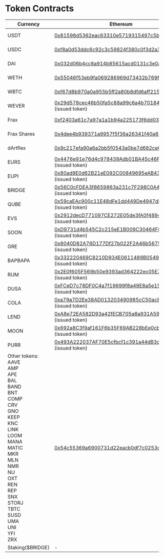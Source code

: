 # Token Contracts

| Currency                                                                                                                                                                                                                                    | Ethereum                                                                                                                                                                                                                                     | Everscale                                                                                                                                                             | Fantom                                                                                                                                                                                                                                     | BSC                                                                                                                                                                                                                                        | Polygon                                                                                                                                                                                                                                            | Avalanche                                                                                                                                                                                                                                    | Milkomeda                                                                                                                                                                                                                                                                                                      |
| ------------------------------------------------------------------------------------------------------------------------------------------------------------------------------------------------------------------------------------------- | -------------------------------------------------------------------------------------------------------------------------------------------------------------------------------------------------------------------------------------------- | --------------------------------------------------------------------------------------------------------------------------------------------------------------------- | ------------------------------------------------------------------------------------------------------------------------------------------------------------------------------------------------------------------------------------------ | ------------------------------------------------------------------------------------------------------------------------------------------------------------------------------------------------------------------------------------------ | -------------------------------------------------------------------------------------------------------------------------------------------------------------------------------------------------------------------------------------------------- | -------------------------------------------------------------------------------------------------------------------------------------------------------------------------------------------------------------------------------------------- | -------------------------------------------------------------------------------------------------------------------------------------------------------------------------------------------------------------------------------------------------------------------------------------------------------------- |
| USDT                                                                                                                                                                                                                                        | [0x81598d5362eac63310e5719315497c5b8980c579](https://etherscan.io/address/0x81598d5362eac63310e5719315497c5b8980c579)                                                                                                                        | \-                                                                                                                                                                    | [0xbE9811509181f98db54DF25353368c74153Ddf8c](https://ftmscan.com/address/0xbE9811509181f98db54DF25353368c74153Ddf8c)                                                                                                                       | [0x5d767d4e250b5c8640cb2bf7e7cd3acaeb7768e1](https://bscscan.com/address/0x5d767d4e250b5c8640cb2bf7e7cd3acaeb7768e1)                                                                                                                       | [0xd33492080f2d3a89ae500a3b3bc0e076713a3cbb](https://polygonscan.com/address/0xd33492080f2d3a89ae500a3b3bc0e076713a3cbb)                                                                                                                           | [](https://snowtrace.io/address/0xc7198437980c041c805a1edcba50c1ce5db95118)[0xc7198437980c041c805a1edcba50c1ce5db95118](https://snowtrace.io/address/0xc7198437980c041c805a1edcba50c1ce5db95118)<br>(issued token)                           | [0xbE9811509181f98db54DF25353368c74153Ddf8c](https://explorer-mainnet-cardano-evm.c1.milkomeda.com/address/0xbE9811509181f98db54DF25353368c74153Ddf8c/transactions)                                                                                                                                            |
| USDC                                                                                                                                                                                                                                        | [0xf8a0d53ddc6c92c3c59824f380c0f3d2a3cf521c](https://etherscan.io/address/0xf8a0d53ddc6c92c3c59824f380c0f3d2a3cf521c)                                                                                                                        | \-                                                                                                                                                                    | [0xb05a3640132642e6297980376129354ee21a9fc6](https://ftmscan.com/address/0xb05a3640132642e6297980376129354ee21a9fc6)                                                                                                                       | [0x65950dd2a3d8316c197bda1a353aed046035b1c9](https://bscscan.com/address/0x65950dd2a3d8316c197bda1a353aed046035b1c9)                                                                                                                       | [0xf504e9a7511f1af03f8e8c6800a05fb9d43481f2](https://polygonscan.com/address/0xf504e9a7511f1af03f8e8c6800a05fb9d43481f2)                                                                                                                           | [](https://snowtrace.io/address/0xa7d7079b0fead91f3e65f86e8915cb59c1a4c664)[0xa7d7079b0fead91f3e65f86e8915cb59c1a4c664](https://snowtrace.io/address/0xa7d7079b0fead91f3e65f86e8915cb59c1a4c664)<br>(issued token)                           | [0x83F5d0e3D80BEE5be971AA3DCdA8a31efEf34F38](https://explorer-mainnet-cardano-evm.c1.milkomeda.com/address/0x83F5d0e3D80BEE5be971AA3DCdA8a31efEf34F38/transactions)                                                                                                                                            |
| DAI                                                                                                                                                                                                                                         | [0x032d06b4cc8a914b85615acd0131c3e0a7330968](https://etherscan.io/address/0x032d06b4cc8a914b85615acd0131c3e0a7330968)                                                                                                                        | \-                                                                                                                                                                    | [0x334d7e33f3b0ac04309b17ca56bcb0f0fa3d0efd](https://ftmscan.com/address/0x334d7e33f3b0ac04309b17ca56bcb0f0fa3d0efd)                                                                                                                       | [0xad4c25634e3818d674ddc07b98135ed6db7ef307](https://bscscan.com/address/0xad4c25634e3818d674ddc07b98135ed6db7ef307)                                                                                                                       | [0xced734f47613e2484fd9ee6f76afcb866bc4d6fa](https://polygonscan.com/address/0xced734f47613e2484fd9ee6f76afcb866bc4d6fa)                                                                                                                           | [](https://snowtrace.io/address/0xd586e7f844cea2f87f50152665bcbc2c279d8d70)[0xd586e7f844cea2f87f50152665bcbc2c279d8d70](https://snowtrace.io/address/0xd586e7f844cea2f87f50152665bcbc2c279d8d70)<br>(issued token)                           | [0x4ED05b3272a42351377B15d29715D0D28031E0B0](https://explorer-mainnet-cardano-evm.c1.milkomeda.com/address/0x4ED05b3272a42351377B15d29715D0D28031E0B0/transactions)                                                                                                                                            |
| WETH                                                                                                                                                                                                                                        | [0x55046f53eb9fa069286969d73432b769f068e1fc](https://etherscan.io/address/0x55046f53eb9fa069286969d73432b769f068e1fc)                                                                                                                        | \-                                                                                                                                                                    | [0x5115cd7e0dd0886c11e28e54ad2422f61544f314](https://ftmscan.com/address/0x5115cd7e0dd0886c11e28e54ad2422f61544f314)                                                                                                                       | [0x5b1e3e9f24455debd6f3a0c4b8bc6b46ca57f68c](https://bscscan.com/address/0x5b1e3e9f24455debd6f3a0c4b8bc6b46ca57f68c)                                                                                                                       | [0x356b37e007564fd37b957f946a246871bf827ea2](https://polygonscan.com/address/0x356b37e007564fd37b957f946a246871bf827ea2)                                                                                                                           | [](https://snowtrace.io/address/0x49d5c2bdffac6ce2bfdb6640f4f80f226bc10bab)[0x49d5c2bdffac6ce2bfdb6640f4f80f226bc10bab](https://snowtrace.io/address/0x49d5c2bdffac6ce2bfdb6640f4f80f226bc10bab)<br>(issued token)                           | [0xbD2B48F3BD7c6340A797b4d2Ca62a939819FC208](https://explorer-mainnet-cardano-evm.c1.milkomeda.com/address/0xbD2B48F3BD7c6340A797b4d2Ca62a939819FC208/transactions)                                                                                                                                            |
| WBTC                                                                                                                                                                                                                                        | [0xf67d8b970a0a955b5ff2a80b8dfd6aff21567633](https://etherscan.io/address/0xf67d8b970a0a955b5ff2a80b8dfd6aff21567633)                                                                                                                        | \-                                                                                                                                                                    | [0x8f9d8cfd0b018b1939bb24e2ce48a9e4040fb68a](https://ftmscan.com/address/0x8f9d8cfd0b018b1939bb24e2ce48a9e4040fb68a)                                                                                                                       | [0x0cc7096480e78409aec14795a96efeaf3e0b4b38](https://bscscan.com/address/0x0cc7096480e78409aec14795a96efeaf3e0b4b38)                                                                                                                       | [0x1fa28c9cb44d2853afd0d932c3805221fab95a8b](https://polygonscan.com/address/0x1fa28c9cb44d2853afd0d932c3805221fab95a8b)                                                                                                                           | [](https://snowtrace.io/address/0x50b7545627a5162f82a992c33b87adc75187b218)[0x50b7545627a5162f82a992c33b87adc75187b218](https://snowtrace.io/address/0x50b7545627a5162f82a992c33b87adc75187b218)<br>(issued token)                           | [0xf9aE0A31eC660A20b3dCDBCa20dFb5EF5a83BaF0](https://explorer-mainnet-cardano-evm.c1.milkomeda.com/address/0xf9aE0A31eC660A20b3dCDBCa20dFb5EF5a83BaF0/transactions)                                                                                                                                            |
| WEVER                                                                                                                                                                                                                                       | [](https://etherscan.io/address/0x29d578cec46b50fa5c88a99c6a4b70184c062953#tokentxns)[0x29d578cec46b50fa5c88a99c6a4b70184c062953](https://etherscan.io/address/0x29d578cec46b50fa5c88a99c6a4b70184c062953#tokentxns)<br>(issued token)       | \-                                                                                                                                                                    | [](https://ftmscan.com/address/0x1ffEFD8036409Cb6d652bd610DE465933b226917)[0x1ffEFD8036409Cb6d652bd610DE465933b226917](https://ftmscan.com/address/0x1ffEFD8036409Cb6d652bd610DE465933b226917)<br>(issued token)                           | [](https://bscscan.com/address/0x1ffEFD8036409Cb6d652bd610DE465933b226917)[0x1ffEFD8036409Cb6d652bd610DE465933b226917](https://bscscan.com/address/0x1ffEFD8036409Cb6d652bd610DE465933b226917)<br>(issued token)                           | [](https://polygonscan.com/address/0x1ffefd8036409cb6d652bd610de465933b226917)[0x1ffEFD8036409Cb6d652bd610DE465933b226917](https://polygonscan.com/address/0x1ffefd8036409cb6d652bd610de465933b226917)<br>(issued token)                           | [](https://snowtrace.io/address/0x1ffefd8036409cb6d652bd610de465933b226917)[0x1ffEFD8036409Cb6d652bd610DE465933b226917](https://snowtrace.io/address/0x1ffefd8036409cb6d652bd610de465933b226917)<br>(issued token)                           | [](https://explorer-mainnet-cardano-evm.c1.milkomeda.com/address/0x1ffEFD8036409Cb6d652bd610DE465933b226917/transactions)[0x1ffEFD8036409Cb6d652bd610DE465933b226917](https://explorer-mainnet-cardano-evm.c1.milkomeda.com/address/0x1ffEFD8036409Cb6d652bd610DE465933b226917/transactions)<br>(issued token) |
| Frax                                                                                                                                                                                                                                        | [0xf2403a61c7a97a1a1b94a225173f6dd03614b907](https://etherscan.io/address/0xf2403a61c7a97a1a1b94a225173f6dd03614b907)                                                                                                                        | \-                                                                                                                                                                    | [](https://ftmscan.com/address/0xEEE442D5e0293Fd5241C5daD0f9C8019D33b8538)[0xEEE442D5e0293Fd5241C5daD0f9C8019D33b8538](https://ftmscan.com/address/0xEEE442D5e0293Fd5241C5daD0f9C8019D33b8538)<br>(issued token)                           | [](https://bscscan.com/address/0xEEE442D5e0293Fd5241C5daD0f9C8019D33b8538)[0xEEE442D5e0293Fd5241C5daD0f9C8019D33b8538](https://bscscan.com/address/0xEEE442D5e0293Fd5241C5daD0f9C8019D33b8538)<br>(issued token)                           | [](https://polygonscan.com/address/0xEEE442D5e0293Fd5241C5daD0f9C8019D33b8538)[0xEEE442D5e0293Fd5241C5daD0f9C8019D33b8538](https://polygonscan.com/address/0xEEE442D5e0293Fd5241C5daD0f9C8019D33b8538)<br>(issued token)                           | [](https://snowtrace.io/address/0xEEE442D5e0293Fd5241C5daD0f9C8019D33b8538)[0xEEE442D5e0293Fd5241C5daD0f9C8019D33b8538](https://snowtrace.io/address/0xEEE442D5e0293Fd5241C5daD0f9C8019D33b8538)<br>(issued token)                           | [](https://explorer-mainnet-cardano-evm.c1.milkomeda.com/address/0xEEE442D5e0293Fd5241C5daD0f9C8019D33b8538)[0xEEE442D5e0293Fd5241C5daD0f9C8019D33b8538](https://explorer-mainnet-cardano-evm.c1.milkomeda.com/address/0xEEE442D5e0293Fd5241C5daD0f9C8019D33b8538)<br>(issued token)                           |
| Frax Shares                                                                                                                                                                                                                                 | [0x4dee4b939371a9957f5f36a26341f40a88eed0cc](https://etherscan.io/address/0x4dee4b939371a9957f5f36a26341f40a88eed0cc)                                                                                                                        | \-                                                                                                                                                                    | [](https://ftmscan.com/address/0xA03Fc1db6eA8F8fB14940a4f478ad10B9caEced5)[0xA03Fc1db6eA8F8fB14940a4f478ad10B9caEced5](https://ftmscan.com/address/0xA03Fc1db6eA8F8fB14940a4f478ad10B9caEced5)<br>(issued token)                           | [](https://bscscan.com/address/0xA03Fc1db6eA8F8fB14940a4f478ad10B9caEced5)[0xA03Fc1db6eA8F8fB14940a4f478ad10B9caEced5](https://bscscan.com/address/0xA03Fc1db6eA8F8fB14940a4f478ad10B9caEced5)<br>(issued token)                           | [](https://polygonscan.com/address/0xA03Fc1db6eA8F8fB14940a4f478ad10B9caEced5)[0xA03Fc1db6eA8F8fB14940a4f478ad10B9caEced5](https://polygonscan.com/address/0xA03Fc1db6eA8F8fB14940a4f478ad10B9caEced5)<br>(issued token)                           | [](https://snowtrace.io/address/0xA03Fc1db6eA8F8fB14940a4f478ad10B9caEced5)[0xA03Fc1db6eA8F8fB14940a4f478ad10B9caEced5](https://snowtrace.io/address/0xA03Fc1db6eA8F8fB14940a4f478ad10B9caEced5)<br>(issued token)                           | [](https://explorer-mainnet-cardano-evm.c1.milkomeda.com/address/0xA03Fc1db6eA8F8fB14940a4f478ad10B9caEced5)[0xA03Fc1db6eA8F8fB14940a4f478ad10B9caEced5](https://explorer-mainnet-cardano-evm.c1.milkomeda.com/address/0xA03Fc1db6eA8F8fB14940a4f478ad10B9caEced5)<br>(issued token)                           |
| dArtflex                                                                                                                                                                                                                                    | [0x9c217efa90a6a2bb5f0543a0be7d682ce6cf5275](https://etherscan.io/address/0x9c217efa90a6a2bb5f0543a0be7d682ce6cf5275)                                                                                                                        | [0:36122a25a11e8772dc5d94f5f6a653d4661f6e474bc85cb275aece185acd62a4](https://everscan.io/accounts/0:36122a25a11e8772dc5d94f5f6a653d4661f6e474bc85cb275aece185acd62a4) | [](https://ftmscan.com/address/0x64Fb3696D9fDB27C9e4B8390e1AeE4Df93f78862)[0x64Fb3696D9fDB27C9e4B8390e1AeE4Df93f78862](https://ftmscan.com/address/0x64Fb3696D9fDB27C9e4B8390e1AeE4Df93f78862)<br>(issued token)                           | [](https://bscscan.com/address/0x64Fb3696D9fDB27C9e4B8390e1AeE4Df93f78862)[0x64Fb3696D9fDB27C9e4B8390e1AeE4Df93f78862](https://bscscan.com/address/0x64Fb3696D9fDB27C9e4B8390e1AeE4Df93f78862)<br>(issued token)                           | [](https://polygonscan.com/address/0x64Fb3696D9fDB27C9e4B8390e1AeE4Df93f78862)[0x64Fb3696D9fDB27C9e4B8390e1AeE4Df93f78862](https://polygonscan.com/address/0x64Fb3696D9fDB27C9e4B8390e1AeE4Df93f78862)<br>(issued token)                           | [](https://snowtrace.io/address/0x64Fb3696D9fDB27C9e4B8390e1AeE4Df93f78862)[0x64Fb3696D9fDB27C9e4B8390e1AeE4Df93f78862](https://snowtrace.io/address/0x64Fb3696D9fDB27C9e4B8390e1AeE4Df93f78862)<br>(issued token)                           | [](https://explorer-mainnet-cardano-evm.c1.milkomeda.com/address/0x64Fb3696D9fDB27C9e4B8390e1AeE4Df93f78862)[0x64Fb3696D9fDB27C9e4B8390e1AeE4Df93f78862](https://explorer-mainnet-cardano-evm.c1.milkomeda.com/address/0x64Fb3696D9fDB27C9e4B8390e1AeE4Df93f78862)<br>(issued token)                           |
| EURS                                                                                                                                                                                                                                        | [](https://etherscan.io/address/0x4476e91e76d4c978439Adb01BA45c46F7e0231f9)[0x4476e91e76d4c978439Adb01BA45c46F7e0231f9](https://etherscan.io/address/0x4476e91e76d4c978439Adb01BA45c46F7e0231f9)<br>(issued token)                           | \-                                                                                                                                                                    | [](https://ftmscan.com/address/0x4476e91e76d4c978439Adb01BA45c46F7e0231f9)[0x4476e91e76d4c978439Adb01BA45c46F7e0231f9](https://ftmscan.com/address/0x4476e91e76d4c978439Adb01BA45c46F7e0231f9)<br>(issued token)                           | [](https://bscscan.com/address/0x4476e91e76d4c978439Adb01BA45c46F7e0231f9)[0x4476e91e76d4c978439Adb01BA45c46F7e0231f9](https://bscscan.com/address/0x4476e91e76d4c978439Adb01BA45c46F7e0231f9)<br>(issued token)                           | [](https://polygonscan.com/address/0x4476e91e76d4c978439Adb01BA45c46F7e0231f9)[0x4476e91e76d4c978439Adb01BA45c46F7e0231f9](https://polygonscan.com/address/0x4476e91e76d4c978439Adb01BA45c46F7e0231f9)<br>(issued token)                           | [](https://snowtrace.io/address/0x4476e91e76d4c978439Adb01BA45c46F7e0231f9)[0x4476e91e76d4c978439Adb01BA45c46F7e0231f9](https://snowtrace.io/address/0x4476e91e76d4c978439Adb01BA45c46F7e0231f9)<br>(issued token)                           | [](https://explorer-mainnet-cardano-evm.c1.milkomeda.com/address/0x4476e91e76d4c978439Adb01BA45c46F7e0231f9)[0x4476e91e76d4c978439Adb01BA45c46F7e0231f9](https://explorer-mainnet-cardano-evm.c1.milkomeda.com/address/0x4476e91e76d4c978439Adb01BA45c46F7e0231f9)<br>(issued token)                           |
| EUPI                                                                                                                                                                                                                                        | [](https://etherscan.io/address/0x80ad9E0d62B21eE092C00849695eAB43E967b06f)[0x80ad9E0d62B21eE092C00849695eAB43E967b06f](https://etherscan.io/address/0x80ad9E0d62B21eE092C00849695eAB43E967b06f)<br>(issued token)                           | [0:36122a25a11e8772dc5d94f5f6a653d4661f6e474bc85cb275aece185acd62a4](https://everscan.io/accounts/0:36122a25a11e8772dc5d94f5f6a653d4661f6e474bc85cb275aece185acd62a4) | [](https://ftmscan.com/address/0x80ad9E0d62B21eE092C00849695eAB43E967b06f)[0x80ad9E0d62B21eE092C00849695eAB43E967b06f](https://ftmscan.com/address/0x80ad9E0d62B21eE092C00849695eAB43E967b06f)<br>(issued token)                           | [](https://bscscan.com/address/0x80ad9E0d62B21eE092C00849695eAB43E967b06f)[0x80ad9E0d62B21eE092C00849695eAB43E967b06f](https://bscscan.com/address/0x80ad9E0d62B21eE092C00849695eAB43E967b06f)<br>(issued token)                           | [](https://polygonscan.com/address/0x80ad9E0d62B21eE092C00849695eAB43E967b06f)[0x80ad9E0d62B21eE092C00849695eAB43E967b06f](https://polygonscan.com/address/0x80ad9E0d62B21eE092C00849695eAB43E967b06f)<br>(issued token)                           | [](https://snowtrace.io/address/0x80ad9E0d62B21eE092C00849695eAB43E967b06f)[0x80ad9E0d62B21eE092C00849695eAB43E967b06f](https://snowtrace.io/address/0x80ad9E0d62B21eE092C00849695eAB43E967b06f)<br>(issued token)                           | [](https://explorer-mainnet-cardano-evm.c1.milkomeda.com/address/0x80ad9E0d62B21eE092C00849695eAB43E967b06f)[0x80ad9E0d62B21eE092C00849695eAB43E967b06f](https://explorer-mainnet-cardano-evm.c1.milkomeda.com/address/0x80ad9E0d62B21eE092C00849695eAB43E967b06f)<br>(issued token)                           |
| BRIDGE                                                                                                                                                                                                                                      | [](https://etherscan.io/address/0x56C0cFDEA3f8659863a231c7F298C0A48038F6d2)[0x56C0cFDEA3f8659863a231c7F298C0A48038F6d2](https://etherscan.io/address/0x56C0cFDEA3f8659863a231c7F298C0A48038F6d2)<br>(issued token)                           | [0:36122a25a11e8772dc5d94f5f6a653d4661f6e474bc85cb275aece185acd62a4](https://everscan.io/accounts/0:36122a25a11e8772dc5d94f5f6a653d4661f6e474bc85cb275aece185acd62a4) | [](https://ftmscan.com/address/0x56C0cFDEA3f8659863a231c7F298C0A48038F6d2)[0x56C0cFDEA3f8659863a231c7F298C0A48038F6d2](https://ftmscan.com/address/0x56C0cFDEA3f8659863a231c7F298C0A48038F6d2)<br>(issued token)                           | [](https://bscscan.com/address/0x56C0cFDEA3f8659863a231c7F298C0A48038F6d2)[0x56C0cFDEA3f8659863a231c7F298C0A48038F6d2](https://bscscan.com/address/0x56C0cFDEA3f8659863a231c7F298C0A48038F6d2)<br>(issued token)                           | [](https://polygonscan.com/address/0x56C0cFDEA3f8659863a231c7F298C0A48038F6d2)[0x56C0cFDEA3f8659863a231c7F298C0A48038F6d2](https://polygonscan.com/address/0x56C0cFDEA3f8659863a231c7F298C0A48038F6d2)<br>(issued token)                           | [](https://snowtrace.io/address/0x56C0cFDEA3f8659863a231c7F298C0A48038F6d2)[0x56C0cFDEA3f8659863a231c7F298C0A48038F6d2](https://snowtrace.io/address/0x56C0cFDEA3f8659863a231c7F298C0A48038F6d2)<br>(issued token)                           | [](https://explorer-mainnet-cardano-evm.c1.milkomeda.com/address/0x56C0cFDEA3f8659863a231c7F298C0A48038F6d2)[0x56C0cFDEA3f8659863a231c7F298C0A48038F6d2](https://explorer-mainnet-cardano-evm.c1.milkomeda.com/address/0x56C0cFDEA3f8659863a231c7F298C0A48038F6d2)<br>(issued token)                           |
| QUBE                                                                                                                                                                                                                                        | [](https://etherscan.io/address/0x59caEAc900c11E48dFe1dd449De4947dEa2F9d28)[0x59caEAc900c11E48dFe1dd449De4947dEa2F9d28](https://etherscan.io/address/0x59caEAc900c11E48dFe1dd449De4947dEa2F9d28)<br>(issued token)                           | [0:36122a25a11e8772dc5d94f5f6a653d4661f6e474bc85cb275aece185acd62a4](https://everscan.io/accounts/0:36122a25a11e8772dc5d94f5f6a653d4661f6e474bc85cb275aece185acd62a4) | [](https://ftmscan.com/address/0x59caEAc900c11E48dFe1dd449De4947dEa2F9d28)[0x59caEAc900c11E48dFe1dd449De4947dEa2F9d28](https://ftmscan.com/address/0x59caEAc900c11E48dFe1dd449De4947dEa2F9d28)<br>(issued token)                           | [](https://bscscan.com/address/0x59caEAc900c11E48dFe1dd449De4947dEa2F9d28)[0x59caEAc900c11E48dFe1dd449De4947dEa2F9d28](https://bscscan.com/address/0x59caEAc900c11E48dFe1dd449De4947dEa2F9d28)<br>(issued token)                           | [](https://polygonscan.com/address/0x59caEAc900c11E48dFe1dd449De4947dEa2F9d28)[0x59caEAc900c11E48dFe1dd449De4947dEa2F9d28](https://polygonscan.com/address/0x59caEAc900c11E48dFe1dd449De4947dEa2F9d28)<br>(issued token)                           | [](https://snowtrace.io/address/0x59caEAc900c11E48dFe1dd449De4947dEa2F9d28)[0x59caEAc900c11E48dFe1dd449De4947dEa2F9d28](https://snowtrace.io/address/0x59caEAc900c11E48dFe1dd449De4947dEa2F9d28)<br>(issued token)                           | [](https://explorer-mainnet-cardano-evm.c1.milkomeda.com/address/0x59caEAc900c11E48dFe1dd449De4947dEa2F9d28)[0x59caEAc900c11E48dFe1dd449De4947dEa2F9d28](https://explorer-mainnet-cardano-evm.c1.milkomeda.com/address/0x59caEAc900c11E48dFe1dd449De4947dEa2F9d28)<br>(issued token)                           |
| EVS                                                                                                                                                                                                                                         | [](https://etherscan.io/address/0x2912decD771097CE272E05de3fA0f48944C4A0E2)[0x2912decD771097CE272E05de3fA0f48944C4A0E2](https://etherscan.io/address/0x2912decD771097CE272E05de3fA0f48944C4A0E2)<br>(issued token)                           | [0:36122a25a11e8772dc5d94f5f6a653d4661f6e474bc85cb275aece185acd62a4](https://everscan.io/accounts/0:36122a25a11e8772dc5d94f5f6a653d4661f6e474bc85cb275aece185acd62a4) | [](https://ftmscan.com/address/0x2912decD771097CE272E05de3fA0f48944C4A0E2)[0x2912decD771097CE272E05de3fA0f48944C4A0E2](https://ftmscan.com/address/0x2912decD771097CE272E05de3fA0f48944C4A0E2)<br>(issued token)                           | [](https://bscscan.com/address/0x2912decD771097CE272E05de3fA0f48944C4A0E2)[0x2912decD771097CE272E05de3fA0f48944C4A0E2](https://bscscan.com/address/0x2912decD771097CE272E05de3fA0f48944C4A0E2)<br>(issued token)                           | [](https://polygonscan.com/address/0x2912decD771097CE272E05de3fA0f48944C4A0E2)[0x2912decD771097CE272E05de3fA0f48944C4A0E2](https://polygonscan.com/address/0x2912decD771097CE272E05de3fA0f48944C4A0E2)<br>(issued token)                           | [](https://snowtrace.io/address/0x2912decD771097CE272E05de3fA0f48944C4A0E2)[0x2912decD771097CE272E05de3fA0f48944C4A0E2](https://snowtrace.io/address/0x2912decD771097CE272E05de3fA0f48944C4A0E2)<br>(issued token)                           | [](https://explorer-mainnet-cardano-evm.c1.milkomeda.com/address/0x2912decD771097CE272E05de3fA0f48944C4A0E2)[0x2912decD771097CE272E05de3fA0f48944C4A0E2](https://explorer-mainnet-cardano-evm.c1.milkomeda.com/address/0x2912decD771097CE272E05de3fA0f48944C4A0E2)<br>(issued token)                           |
| SOON                                                                                                                                                                                                                                        | [](https://etherscan.io/address/0xD9731d4b545C2c215eE1B009C30464F85479862a)[0xD9731d4b545C2c215eE1B009C30464F85479862a](https://etherscan.io/address/0xD9731d4b545C2c215eE1B009C30464F85479862a)<br>(issued token)                           | [0:36122a25a11e8772dc5d94f5f6a653d4661f6e474bc85cb275aece185acd62a4](https://everscan.io/accounts/0:36122a25a11e8772dc5d94f5f6a653d4661f6e474bc85cb275aece185acd62a4) | [](https://ftmscan.com/address/0xD9731d4b545C2c215eE1B009C30464F85479862a)[0xD9731d4b545C2c215eE1B009C30464F85479862a](https://ftmscan.com/address/0xD9731d4b545C2c215eE1B009C30464F85479862a)<br>(issued token)                           | [](https://bscscan.com/address/0xD9731d4b545C2c215eE1B009C30464F85479862a)[0xD9731d4b545C2c215eE1B009C30464F85479862a](https://bscscan.com/address/0xD9731d4b545C2c215eE1B009C30464F85479862a)<br>(issued token)                           | [](https://polygonscan.com/address/0xD9731d4b545C2c215eE1B009C30464F85479862a)[0xD9731d4b545C2c215eE1B009C30464F85479862a](https://polygonscan.com/address/0xD9731d4b545C2c215eE1B009C30464F85479862a)<br>(issued token)                           | [](https://snowtrace.io/address/0xD9731d4b545C2c215eE1B009C30464F85479862a)[0xD9731d4b545C2c215eE1B009C30464F85479862a](https://snowtrace.io/address/0xD9731d4b545C2c215eE1B009C30464F85479862a)<br>(issued token)                           | [](https://explorer-mainnet-cardano-evm.c1.milkomeda.com/address/0xD9731d4b545C2c215eE1B009C30464F85479862a)[0xD9731d4b545C2c215eE1B009C30464F85479862a](https://explorer-mainnet-cardano-evm.c1.milkomeda.com/address/0xD9731d4b545C2c215eE1B009C30464F85479862a)<br>(issued token)                           |
| GRE                                                                                                                                                                                                                                         | [](https://etherscan.io/address/0x8040D82A76D177Df27b022F2A46b567531CB1F5D)[0x8040D82A76D177Df27b022F2A46b567531CB1F5D](https://etherscan.io/address/0x8040D82A76D177Df27b022F2A46b567531CB1F5D)<br>(issued token)                           | [0:36122a25a11e8772dc5d94f5f6a653d4661f6e474bc85cb275aece185acd62a4](https://everscan.io/accounts/0:36122a25a11e8772dc5d94f5f6a653d4661f6e474bc85cb275aece185acd62a4) | [](https://ftmscan.com/address/0x8040D82A76D177Df27b022F2A46b567531CB1F5D)[0x8040D82A76D177Df27b022F2A46b567531CB1F5D](https://ftmscan.com/address/0x8040D82A76D177Df27b022F2A46b567531CB1F5D)<br>(issued token)                           | [](https://bscscan.com/address/0x8040D82A76D177Df27b022F2A46b567531CB1F5D)[0x8040D82A76D177Df27b022F2A46b567531CB1F5D](https://bscscan.com/address/0x8040D82A76D177Df27b022F2A46b567531CB1F5D)<br>(issued token)                           | [](https://polygonscan.com/address/0x8040D82A76D177Df27b022F2A46b567531CB1F5D)[0x8040D82A76D177Df27b022F2A46b567531CB1F5D](https://polygonscan.com/address/0x8040D82A76D177Df27b022F2A46b567531CB1F5D)<br>(issued token)                           | [](https://snowtrace.io/address/0x8040D82A76D177Df27b022F2A46b567531CB1F5D)[0x8040D82A76D177Df27b022F2A46b567531CB1F5D](https://snowtrace.io/address/0x8040D82A76D177Df27b022F2A46b567531CB1F5D)<br>(issued token)                           | [](https://explorer-mainnet-cardano-evm.c1.milkomeda.com/address/0x8040D82A76D177Df27b022F2A46b567531CB1F5D)[0x8040D82A76D177Df27b022F2A46b567531CB1F5D](https://explorer-mainnet-cardano-evm.c1.milkomeda.com/address/0x8040D82A76D177Df27b022F2A46b567531CB1F5D)<br>(issued token)                           |
| BAPBAPA                                                                                                                                                                                                                                     | [](https://etherscan.io/address/0x332220469C8210D934E0611489B0549e5C5dC9B7)[0x332220469C8210D934E0611489B0549e5C5dC9B7](https://etherscan.io/address/0x332220469C8210D934E0611489B0549e5C5dC9B7)<br>(issued token)                           | [0:36122a25a11e8772dc5d94f5f6a653d4661f6e474bc85cb275aece185acd62a4](https://everscan.io/accounts/0:36122a25a11e8772dc5d94f5f6a653d4661f6e474bc85cb275aece185acd62a4) | [](https://ftmscan.com/address/0x332220469C8210D934E0611489B0549e5C5dC9B7)[0x332220469C8210D934E0611489B0549e5C5dC9B7](https://ftmscan.com/address/0x332220469C8210D934E0611489B0549e5C5dC9B7)<br>(issued token)                           | [](https://bscscan.com/address/0x332220469C8210D934E0611489B0549e5C5dC9B7)[0x332220469C8210D934E0611489B0549e5C5dC9B7](https://bscscan.com/address/0x332220469C8210D934E0611489B0549e5C5dC9B7)<br>(issued token)                           | [](https://polygonscan.com/address/0x332220469C8210D934E0611489B0549e5C5dC9B7)[0x332220469C8210D934E0611489B0549e5C5dC9B7](https://polygonscan.com/address/0x332220469C8210D934E0611489B0549e5C5dC9B7)<br>(issued token)                           | [](https://snowtrace.io/address/0x332220469C8210D934E0611489B0549e5C5dC9B7)[0x332220469C8210D934E0611489B0549e5C5dC9B7](https://snowtrace.io/address/0x332220469C8210D934E0611489B0549e5C5dC9B7)<br>(issued token)                           | [](https://explorer-mainnet-cardano-evm.c1.milkomeda.com/address/0x332220469C8210D934E0611489B0549e5C5dC9B7)[0x332220469C8210D934E0611489B0549e5C5dC9B7](https://explorer-mainnet-cardano-evm.c1.milkomeda.com/address/0x332220469C8210D934E0611489B0549e5C5dC9B7)<br>(issued token)                           |
| RUM                                                                                                                                                                                                                                         | [](https://etherscan.io/address/0x2E0f605F569b50e9393ad364222ec05E7a0ad119)[0x2E0f605F569b50e9393ad364222ec05E7a0ad119](https://etherscan.io/address/0x2E0f605F569b50e9393ad364222ec05E7a0ad119)<br>(issued token)                           | [0:36122a25a11e8772dc5d94f5f6a653d4661f6e474bc85cb275aece185acd62a4](https://everscan.io/accounts/0:36122a25a11e8772dc5d94f5f6a653d4661f6e474bc85cb275aece185acd62a4) | [](https://ftmscan.com/address/0x2E0f605F569b50e9393ad364222ec05E7a0ad119)[0x2E0f605F569b50e9393ad364222ec05E7a0ad119](https://ftmscan.com/address/0x2E0f605F569b50e9393ad364222ec05E7a0ad119)<br>(issued token)                           | [](https://bscscan.com/address/0x2E0f605F569b50e9393ad364222ec05E7a0ad119)[0x2E0f605F569b50e9393ad364222ec05E7a0ad119](https://bscscan.com/address/0x2E0f605F569b50e9393ad364222ec05E7a0ad119)<br>(issued token)                           | [](https://polygonscan.com/address/0x2E0f605F569b50e9393ad364222ec05E7a0ad119)[0x2E0f605F569b50e9393ad364222ec05E7a0ad119](https://polygonscan.com/address/0x2E0f605F569b50e9393ad364222ec05E7a0ad119)<br>(issued token)                           | [](https://snowtrace.io/address/0x2E0f605F569b50e9393ad364222ec05E7a0ad119)[0x2E0f605F569b50e9393ad364222ec05E7a0ad119](https://snowtrace.io/address/0x2E0f605F569b50e9393ad364222ec05E7a0ad119)<br>(issued token)                           | [](https://explorer-mainnet-cardano-evm.c1.milkomeda.com/address/0x2E0f605F569b50e9393ad364222ec05E7a0ad119)[0x2E0f605F569b50e9393ad364222ec05E7a0ad119](https://explorer-mainnet-cardano-evm.c1.milkomeda.com/address/0x2E0f605F569b50e9393ad364222ec05E7a0ad119)<br>(issued token)                           |
| DUSA                                                                                                                                                                                                                                        | [](https://etherscan.io/address/0xFCeD7c78DF0C4a7f19699f8a49E8a5e15403670F)[0xFCeD7c78DF0C4a7f19699f8a49E8a5e15403670F](https://etherscan.io/address/0xFCeD7c78DF0C4a7f19699f8a49E8a5e15403670F)<br>(issued token)                           | [0:36122a25a11e8772dc5d94f5f6a653d4661f6e474bc85cb275aece185acd62a4](https://everscan.io/accounts/0:36122a25a11e8772dc5d94f5f6a653d4661f6e474bc85cb275aece185acd62a4) | [](https://ftmscan.com/address/0xFCeD7c78DF0C4a7f19699f8a49E8a5e15403670F)[0xFCeD7c78DF0C4a7f19699f8a49E8a5e15403670F](https://ftmscan.com/address/0xFCeD7c78DF0C4a7f19699f8a49E8a5e15403670F)<br>(issued token)                           | [](https://bscscan.com/address/0xFCeD7c78DF0C4a7f19699f8a49E8a5e15403670F)[0xFCeD7c78DF0C4a7f19699f8a49E8a5e15403670F](https://bscscan.com/address/0xFCeD7c78DF0C4a7f19699f8a49E8a5e15403670F)<br>(issued token)                           | [](https://polygonscan.com/address/0xFCeD7c78DF0C4a7f19699f8a49E8a5e15403670F)[0xFCeD7c78DF0C4a7f19699f8a49E8a5e15403670F](https://polygonscan.com/address/0xFCeD7c78DF0C4a7f19699f8a49E8a5e15403670F)<br>(issued token)                           | [](https://snowtrace.io/address/0xFCeD7c78DF0C4a7f19699f8a49E8a5e15403670F)[0xFCeD7c78DF0C4a7f19699f8a49E8a5e15403670F](https://snowtrace.io/address/0xFCeD7c78DF0C4a7f19699f8a49E8a5e15403670F)<br>(issued token)                           | [](https://explorer-mainnet-cardano-evm.c1.milkomeda.com/address/0xFCeD7c78DF0C4a7f19699f8a49E8a5e15403670F)[0xFCeD7c78DF0C4a7f19699f8a49E8a5e15403670F](https://explorer-mainnet-cardano-evm.c1.milkomeda.com/address/0xFCeD7c78DF0C4a7f19699f8a49E8a5e15403670F)<br>(issued token)                           |
| COLA                                                                                                                                                                                                                                        | [](https://etherscan.io/address/0xa79a7D2Ee38AD013203490985cC50ac8dc90EeE6/transactions)[0xa79a7D2Ee38AD013203490985cC50ac8dc90EeE6](https://etherscan.io/address/0xa79a7D2Ee38AD013203490985cC50ac8dc90EeE6/transactions)<br>(issued token) | [0:36122a25a11e8772dc5d94f5f6a653d4661f6e474bc85cb275aece185acd62a4](https://everscan.io/accounts/0:36122a25a11e8772dc5d94f5f6a653d4661f6e474bc85cb275aece185acd62a4) | [](https://ftmscan.com/address/0xa79a7D2Ee38AD013203490985cC50ac8dc90EeE6/transactions)[0xa79a7D2Ee38AD013203490985cC50ac8dc90EeE6](https://ftmscan.com/address/0xa79a7D2Ee38AD013203490985cC50ac8dc90EeE6/transactions)<br>(issued token) | [](https://bscscan.com/address/0xa79a7D2Ee38AD013203490985cC50ac8dc90EeE6/transactions)[0xa79a7D2Ee38AD013203490985cC50ac8dc90EeE6](https://bscscan.com/address/0xa79a7D2Ee38AD013203490985cC50ac8dc90EeE6/transactions)<br>(issued token) | [](https://polygonscan.com/address/0xa79a7D2Ee38AD013203490985cC50ac8dc90EeE6/transactions)[0xa79a7D2Ee38AD013203490985cC50ac8dc90EeE6](https://polygonscan.com/address/0xa79a7D2Ee38AD013203490985cC50ac8dc90EeE6/transactions)<br>(issued token) | [](https://snowtrace.io/address/0xa79a7D2Ee38AD013203490985cC50ac8dc90EeE6/transactions)[0xa79a7D2Ee38AD013203490985cC50ac8dc90EeE6](https://snowtrace.io/address/0xa79a7D2Ee38AD013203490985cC50ac8dc90EeE6/transactions)<br>(issued token) | [](https://explorer-mainnet-cardano-evm.c1.milkomeda.com/address/0xa79a7D2Ee38AD013203490985cC50ac8dc90EeE6/transactions)[0xa79a7D2Ee38AD013203490985cC50ac8dc90EeE6](https://explorer-mainnet-cardano-evm.c1.milkomeda.com/address/0xa79a7D2Ee38AD013203490985cC50ac8dc90EeE6/transactions)<br>(issued token) |
| LEND                                                                                                                                                                                                                                        | [](https://etherscan.io/address/0xA8e72EA582D93a42fECB705a8a931A59d8fec063/transactions)[0xA8e72EA582D93a42fECB705a8a931A59d8fec063](https://etherscan.io/address/0xA8e72EA582D93a42fECB705a8a931A59d8fec063/transactions)<br>(issued token) | [0:36122a25a11e8772dc5d94f5f6a653d4661f6e474bc85cb275aece185acd62a4](https://everscan.io/accounts/0:36122a25a11e8772dc5d94f5f6a653d4661f6e474bc85cb275aece185acd62a4) | [](https://ftmscan.com/address/0xA8e72EA582D93a42fECB705a8a931A59d8fec063/transactions)[0xA8e72EA582D93a42fECB705a8a931A59d8fec063](https://ftmscan.com/address/0xA8e72EA582D93a42fECB705a8a931A59d8fec063/transactions)<br>(issued token) | [](https://bscscan.com/address/0xA8e72EA582D93a42fECB705a8a931A59d8fec063/transactions)[0xA8e72EA582D93a42fECB705a8a931A59d8fec063](https://bscscan.com/address/0xA8e72EA582D93a42fECB705a8a931A59d8fec063/transactions)<br>(issued token) | [](https://polygonscan.com/address/0xA8e72EA582D93a42fECB705a8a931A59d8fec063/transactions)[0xA8e72EA582D93a42fECB705a8a931A59d8fec063](https://polygonscan.com/address/0xA8e72EA582D93a42fECB705a8a931A59d8fec063/transactions)<br>(issued token) | [](https://snowtrace.io/address/0xA8e72EA582D93a42fECB705a8a931A59d8fec063/transactions)[0xA8e72EA582D93a42fECB705a8a931A59d8fec063](https://snowtrace.io/address/0xA8e72EA582D93a42fECB705a8a931A59d8fec063/transactions)<br>(issued token) | [](https://explorer-mainnet-cardano-evm.c1.milkomeda.com/address/0xA8e72EA582D93a42fECB705a8a931A59d8fec063/transactions)[0xA8e72EA582D93a42fECB705a8a931A59d8fec063](https://explorer-mainnet-cardano-evm.c1.milkomeda.com/address/0xA8e72EA582D93a42fECB705a8a931A59d8fec063/transactions)<br>(issued token) |
| MOON                                                                                                                                                                                                                                        | [](https://etherscan.io/address/0x692a8C3f9af161F6b35F69AB228bEe0cba985386/transactions)[0x692a8C3f9af161F6b35F69AB228bEe0cba985386](https://etherscan.io/address/0x692a8C3f9af161F6b35F69AB228bEe0cba985386/transactions)<br>(issued token) | [0:36122a25a11e8772dc5d94f5f6a653d4661f6e474bc85cb275aece185acd62a4](https://everscan.io/accounts/0:36122a25a11e8772dc5d94f5f6a653d4661f6e474bc85cb275aece185acd62a4) | [](https://ftmscan.com/address/0x692a8C3f9af161F6b35F69AB228bEe0cba985386/transactions)[0x692a8C3f9af161F6b35F69AB228bEe0cba985386](https://ftmscan.com/address/0x692a8C3f9af161F6b35F69AB228bEe0cba985386/transactions)<br>(issued token) | [](https://bscscan.com/address/0x692a8C3f9af161F6b35F69AB228bEe0cba985386/transactions)[0x692a8C3f9af161F6b35F69AB228bEe0cba985386](https://bscscan.com/address/0x692a8C3f9af161F6b35F69AB228bEe0cba985386/transactions)<br>(issued token) | [](https://polygonscan.com/address/0x692a8C3f9af161F6b35F69AB228bEe0cba985386/transactions)[0x692a8C3f9af161F6b35F69AB228bEe0cba985386](https://polygonscan.com/address/0x692a8C3f9af161F6b35F69AB228bEe0cba985386/transactions)<br>(issued token) | [](https://snowtrace.io/address/0x692a8C3f9af161F6b35F69AB228bEe0cba985386/transactions)[0x692a8C3f9af161F6b35F69AB228bEe0cba985386](https://snowtrace.io/address/0x692a8C3f9af161F6b35F69AB228bEe0cba985386/transactions)<br>(issued token) | [](https://explorer-mainnet-cardano-evm.c1.milkomeda.com/address/0x692a8C3f9af161F6b35F69AB228bEe0cba985386/transactions)[0x692a8C3f9af161F6b35F69AB228bEe0cba985386](https://explorer-mainnet-cardano-evm.c1.milkomeda.com/address/0x692a8C3f9af161F6b35F69AB228bEe0cba985386/transactions)<br>(issued token) |
| PURR                                                                                                                                                                                                                                        | [](https://etherscan.io/address/0x493A222037AF70E5cfbcf1c391a44dB3c8C5624E/transactions)[0x493A222037AF70E5cfbcf1c391a44dB3c8C5624E](https://etherscan.io/address/0x493A222037AF70E5cfbcf1c391a44dB3c8C5624E/transactions)<br>(issued token) | [0:36122a25a11e8772dc5d94f5f6a653d4661f6e474bc85cb275aece185acd62a4](https://everscan.io/accounts/0:36122a25a11e8772dc5d94f5f6a653d4661f6e474bc85cb275aece185acd62a4) | [](https://ftmscan.com/address/0x493A222037AF70E5cfbcf1c391a44dB3c8C5624E/transactions)[0x493A222037AF70E5cfbcf1c391a44dB3c8C5624E](https://ftmscan.com/address/0x493A222037AF70E5cfbcf1c391a44dB3c8C5624E/transactions)<br>(issued token) | [](https://bscscan.com/address/0x493A222037AF70E5cfbcf1c391a44dB3c8C5624E/transactions)[0x493A222037AF70E5cfbcf1c391a44dB3c8C5624E](https://bscscan.com/address/0x493A222037AF70E5cfbcf1c391a44dB3c8C5624E/transactions)<br>(issued token) | [](https://polygonscan.com/address/0x493A222037AF70E5cfbcf1c391a44dB3c8C5624E/transactions)[0x493A222037AF70E5cfbcf1c391a44dB3c8C5624E](https://polygonscan.com/address/0x493A222037AF70E5cfbcf1c391a44dB3c8C5624E/transactions)<br>(issued token) | [](https://snowtrace.io/address/0x493A222037AF70E5cfbcf1c391a44dB3c8C5624E/transactions)[0x493A222037AF70E5cfbcf1c391a44dB3c8C5624E](https://snowtrace.io/address/0x493A222037AF70E5cfbcf1c391a44dB3c8C5624E/transactions)<br>(issued token) | [](https://explorer-mainnet-cardano-evm.c1.milkomeda.com/address/0x493A222037AF70E5cfbcf1c391a44dB3c8C5624E/transactions)[0x493A222037AF70E5cfbcf1c391a44dB3c8C5624E](https://explorer-mainnet-cardano-evm.c1.milkomeda.com/address/0x493A222037AF70E5cfbcf1c391a44dB3c8C5624E/transactions)<br>(issued token) |
| Other tokens:<br>AAVE<br>AMP<br>APE<br>BAL<br>BAND<br>BNT<br>COMP<br>CRV<br>GNO<br>KEEP<br>KNC<br>LINK<br>LOOM<br>MANA<br>MATIC<br>MKR<br>MLN<br>NMR<br>NU<br>OXT<br>REN<br>REP<br>SNX<br>STORJ<br>TBTC<br>SUSD<br>UMA<br>UNI<br>YFI<br>ZRX | [0x54c55369a6900731d22eacb0df7c0253cf19dfff](https://etherscan.io/address/0x54c55369a6900731d22eacb0df7c0253cf19dfff)                                                                                                                        | \-                                                                                                                                                                    | [0x54c55369a6900731d22eacb0df7c0253cf19dfff](https://ftmscan.com/address/0x54c55369a6900731d22eacb0df7c0253cf19dfff)                                                                                                                       | [0x54c55369a6900731d22eacb0df7c0253cf19dfff](https://bscscan.com/address/0x54c55369a6900731d22eacb0df7c0253cf19dfff)                                                                                                                       | [0x54c55369a6900731d22eacb0df7c0253cf19dfff](https://polygonscan.com/address/0x54c55369a6900731d22eacb0df7c0253cf19dfff)                                                                                                                           | [0x54c55369a6900731d22eacb0df7c0253cf19dfff](https://snowtrace.io/address/0x54c55369a6900731d22eacb0df7c0253cf19dfff)                                                                                                                        | [0x54c55369A6900731D22eACb0DF7C0253CF19dFff/transactions](https://explorer-mainnet-cardano-evm.c1.milkomeda.com/address/0x54c55369A6900731D22eACb0DF7C0253CF19dFff/transactions)                                                                                                                               |
| Staking($BRIDGE)                                                                                                                                                                                                                            | \-                                                                                                                                                                                                                                           | [0:ec6a2fd6c3732e494684d016f1addec1a1828b6b7ecfcd30b34e8e5ad2d421d0](https://everscan.io/accounts/0:ec6a2fd6c3732e494684d016f1addec1a1828b6b7ecfcd30b34e8e5ad2d421d0) | \-                                                                                                                                                                                                                                         | \-                                                                                                                                                                                                                                         | \-                                                                                                                                                                                                                                                 | \-                                                                                                                                                                                                                                           | \-                                                                                                                                                                                                                                                                                                             |
